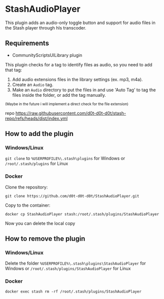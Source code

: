 # StashAudioPlayer
This plugin adds an audio-only toggle button and support for audio files in the Stash player through hls transcoder.


## Requirements
- CommunityScriptsUILibrary plugin


This plugin checks for a tag to identify files as audio, so you need to add that tag:
1) Add audio extensions files in the library settings (ex. mp3, m4a).
2) Create an `Audio` tag.
3) Make an `Audio` directory to put the files in and use 'Auto Tag' to tag the files inside the folder, or add the tag manually.

<sup>(Maybe in the future i will implement a direct check for the file extension)</sup>

repo
https://raw.githubusercontent.com/d0t-d0t-d0t/stash-repo/refs/heads/dist/index.yml

## How to add the plugin
### Windows/Linux
`git clone` to `%USERPROFILE%\.stash\plugins` for Windows or `/root/.stash/plugins` for Linux

### Docker
Clone the repository:
```
git clone https://github.com/d0t-d0t-d0t/StashAudioPlayer.git
```
Copy to the container:
```
docker cp StashAudioPlayer stash:/root/.stash/plugins/StashAudioPlayer
```
Now you can delete the local copy

## How to remove the plugin

### Windows/Linux
Delete the folder `%USERPROFILE%\.stash\plugins\StashAudioPlayer` for Windows or `/root/.stash/plugins/StashAudioPlayer` for Linux

### Docker
```
docker exec stash rm -rf /root/.stash/plugins/StashAudioPlayer
```
